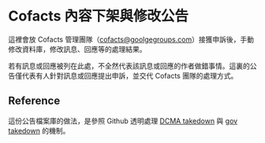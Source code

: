 Cofacts 內容下架與修改公告
=======

這裡會放 Cofacts 管理團隊（cofacts@goolgegroups.com）接獲申訴後，手動修改資料庫，修改訊息、回應等的處理結果。

若有訊息或回應被列在此處，不全然代表該訊息或回應的作者做錯事情。這裏的公告僅代表有人針對訊息或回應提出申訴，並交代 Cofacts 團隊的處理方式。

Reference
-----
這份公告檔案庫的做法，是參照 Github 透明處理 [DCMA takedown](https://help.github.com/en/github/site-policy/dmca-takedown-policy) 與 [gov takedown](https://github.com/github/gov-takedowns) 的機制。

